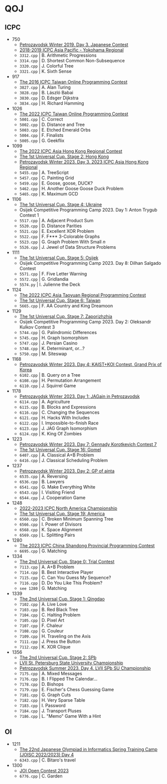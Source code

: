 # QOJ

## ICPC

- 750
    - [Petrozavodsk Winter 2019. Day 3. Japanese Contest](https://qoj.ac/contest/750)
    - [2018-2019 ICPC Asia Pacific - Yokohama Regional](https://qoj.ac/contest/750?v=1)
    - `3312.cpp` | B. Arithmetic Progressions
    - `3314.cpp` | D. Shortest Common Non-Subsequence
    - `3320.cpp` | J. Colorful Tree
    - `3321.cpp` | K. Sixth Sense
- 917
    - [The 2016 ICPC Taiwan Online Programming Contest](https://qoj.ac/contest/917)
    - `3827.cpp` | A. Alan Turing
    - `3828.cpp` | B. László Babai
    - `3830.cpp` | D. Edsger Dijkstra
    - `3834.cpp` | H. Richard Hamming
- 1026
    - [The 2022 ICPC Taiwan Online Programming Contest](https://qoj.ac/contest/1026)
    - `5001.cpp` | C. Correct
    - `5002.cpp` | D. Distance and Tree
    - `5003.cpp` | E. Etched Emerald Orbs
    - `5004.cpp` | F. Finalists
    - `5005.cpp` | G. Geekflix
- 1099
    - [The 2022 ICPC Asia Hong Kong Regional Contest](https://qoj.ac/contest/1099)
    - [The 1st Universal Cup. Stage 2: Hong Kong](https://qoj.ac/contest/1099?v=1)
    - [Petrozavodsk Winter 2023. Day 3. 2023 ICPC Asia Hong Kong Regional](https://qoj.ac/contest/1099?v=2)
    - `5455.cpp` | A. TreeScript
    - `5457.cpp` | C. Painting Grid
    - `5459.cpp` | E. Goose, goose, DUCK?
    - `5462.cpp` | H. Another Goose Goose Duck Problem
    - `5465.cpp` | K. Maximum GCD
- 1106
    - [The 1st Universal Cup. Stage 4: Ukraine](https://qoj.ac/contest/1106)
    - Osijek Competitive Programming Camp 2023. Day 1: Anton Trygub Contest 1
    - `5517.cpp` | A. Adjacent Product Sum
    - `5520.cpp` | D. Distance Parities
    - `5521.cpp` | E. Excellent XOR Problem
    - `5522.cpp` | F. F*** 3-Colorable Graphs
    - `5523.cpp` | G. Graph Problem With Small $n$
    - `5526.cpp` | J. Jewel of Data Structure Problems
- 1111
    - [The 1st Universal Cup. Stage 5: Osijek](https://qoj.ac/contest/1111)
    - Osijek Competitive Programming Camp 2023. Day 8: Dilhan Salgado Contest
    - `5571.cpp` | F. Five Letter Warning
    - `5572.cpp` | G. Gridlandia
    - `5574.py`  | I. Julienne the Deck
- 1124
    - [The 2022 ICPC Asia Taoyuan Regional Programming Contest](https://qoj.ac/contest/1124)
    - [The 1st Universal Cup. Stage 6: Taiwan](https://qoj.ac/contest/1124?v=1)
    - `5665.cpp` | F. AA Country and King Dreamoon
- 1129
    - [The 1st Universal Cup. Stage 7: Zaporizhzhia](https://qoj.ac/contest/1129)
    - Osijek Competitive Programming Camp 2023. Day 2: Oleksandr Kulkov Contest 3
    - `5744.cpp` | G. Palindromic Differences
    - `5745.cpp` | H. Graph Isomorphism
    - `5747.cpp` | J. Persian Casino
    - `5748.cpp` | K. Determinant, or...?
    - `5750.cpp` | M. Siteswap
- 1168
    - [Petrozavodsk Winter 2023. Day 4: KAIST+KOI Contest, Grand Prix of Korea](https://qoj.ac/contest/1168)
    - `6102.cpp` | B. Query on a Tree
    - `6108.cpp` | H. Permutation Arrangement
    - `6110.cpp` | J. Squirrel Game
- 1178
    - [Petrozavodsk Winter 2023. Day 1: JAGain in Petrozavodsk](https://qoj.ac/contest/1178)
    - `6114.cpp` | A. Agriculture
    - `6115.cpp` | B. Blocks and Expressions
    - `6116.cpp` | C. Changing the Sequences
    - `6121.cpp` | H. Hacks With Includes
    - `6122.cpp` | I. Impossible-to-finish Race
    - `6123.cpp` | J. JAG Graph Isomorphism
    - `6124.cpp` | K. King Of Zombies
- 1223
    - [Petrozavodsk Winter 2023. Day 7: Gennady Korotkevich Contest 7](https://qoj.ac/contest/1223)
    - [The 1st Universal Cup. Stage 16: Gomel](https://qoj.ac/contest/1223?v=1)
    - `6407.cpp` | A. Classical A+B Problem
    - `6416.cpp` | J. Classical Scheduling Problem
- 1237
    - [Petrozavodsk Winter 2023. Day 2: GP of ainta](https://qoj.ac/contest/1237)
    - `6535.cpp` | A. Reversing
    - `6536.cpp` | B. Lawyers
    - `6541.cpp` | G. Make Everything White
    - `6543.cpp` | I. Visiting Friend
    - `6544.cpp` | J. Cooperation Game
- 1248
    - [2022-2023 ICPC North America Championship](https://qoj.ac/contest/1248)
    - [The 1st Universal Cup. Stage 19: America](https://qoj.ac/contest/1248?v=1)
    - `6560.cpp` | C. Broken Minimum Spanning Tree
    - `6566.cpp` | I. Power of Divisors
    - `6568.cpp` | K. Space Alignment
    - `6569.cpp` | L. Splitting Pairs
- 1280
    - [The 2023 ICPC China Shandong Provincial Programming Contest](https://qoj.ac/contest/1280)
    - `6695.cpp` | G. Matching
- 1334
    - [The 2nd Universal Cup. Stage 0: Trial Contest](https://qoj.ac/contest/1334)
    - `7113.cpp` | A. A+B Problem
    - `7114.cpp` | B. Best Interactive Player
    - `7115.cpp` | C. Can You Guess My Sequence?
    - `7116.cpp` | D. Do You Like This Problem?
    - `see 1280` | G. Matching
- 1339
    - [The 2nd Universal Cup. Stage 1: Qingdao](https://qoj.ac/contest/1339)
    - `7102.cpp` | A. Live Love
    - `7103.cpp` | B. Red Black Tree
    - `7104.cpp` | C. Halting Problem
    - `7105.cpp` | D. Pixel Art
    - `7107.cpp` | F. Chaleur
    - `7108.cpp` | G. Couleur
    - `7109.cpp` | H. Traveling on the Axis
    - `7111.cpp` | J. Press the Button
    - `7112.cpp` | K. XOR Clique
- 1356
    - [The 2nd Universal Cup. Stage 2: SPb](https://qoj.ac/contest/1356)
    - [LVII St. Petersburg State University Championship](https://qoj.ac/contest/1356?v=1)
    - [Petrozavodsk Summer 2023. Day 4. LVII SPb SU Championship](https://qoj.ac/contest/1356?v=2)
    - `7175.cpp` | A. Mixed Messages
    - `7176.cpp` | B. I Flipped The Calendar...
    - `7178.cpp` | D. Bishops
    - `7179.cpp` | E. Fischer's Chess Guessing Game
    - `7181.cpp` | G. Graph Cuts
    - `7182.cpp` | H. Very Sparse Table
    - `7183.cpp` | I. Password
    - `7184.cpp` | J. Transport Pluses
    - `7186.cpp` | L. "Memo" Game With a Hint

## OI

- 1211
    - [The 22nd Japanese Olympiad in Informatics Spring Training Camp (JOISC 2022/2023) Day 4](https://qoj.ac/contest/1211)
    - `6343.cpp` | C. Bitaro's travel
- 1300
    - [JOI Open Contest 2023](https://qoj.ac/contest/1300)
    - `6776.cpp` | C. Garden
